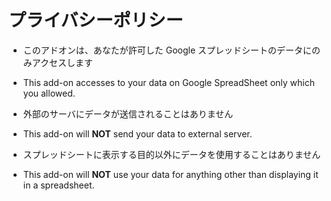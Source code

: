 # プライバシーポリシー

- このアドオンは、あなたが許可した Google スプレッドシートのデータにのみアクセスします
- This add-on accesses to your data on Google SpreadSheet only which you allowed.

- 外部のサーバにデータが送信されることはありません
- This add-on will **NOT** send your data to external server.

- スプレッドシートに表示する目的以外にデータを使用することはありません
- This add-on will **NOT** use your data for anything other than displaying it in a spreadsheet.
